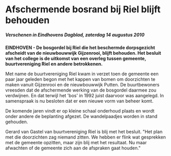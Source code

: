 # Afschermende bosrand bij Riel blijft behouden

##### Verschenen in Eindhovens Dagblad, zaterdag 14 augustus 2010

**EINDHOVEN - De bosgordel bij Riel die het beschermde dorpsgezicht afscheidt van de nieuwbouwwijk Gijzenrooi, blijft behouden.
Het besluit van het college is de uitkomst van een overleg tussen gemeente, buurtvereniging Riel en andere betrokkenen.**

Met name de buurtvereniging Riel kwam in verzet toen de gemeente een paar jaar geleden begon met het kappen van bomen om doorzichten te maken vanuit Gijzenrooi en de nieuwbouwwijk Putten. 
De buurtbewoners vreesden dat de afschermende werking van de bosgordel daarmee zou verdwijnen. 
En dat terwijl het 'bos' in 1992 juist daarvoor was aangelegd.
In samenspraak is nu besloten dat er een nieuwe vorm van beheer komt.

De komende jaren vindt er op kleine schaal onderhoud plaats en wordt onder andere de beplanting afgezet.
De wandelpaadjes worden in stand gehouden.

Gerard van Gastel van buurtvereniging Riel is blij met het besluit.
"Het plan met die doorzichten zag niemand zitten.
We hebben er flink wat gesprekken met de gemeente opzitten, maar zijn blij met het resultaat.
Nu maar afwachten of de gemeente zich aan de afspraken gaat houden."
